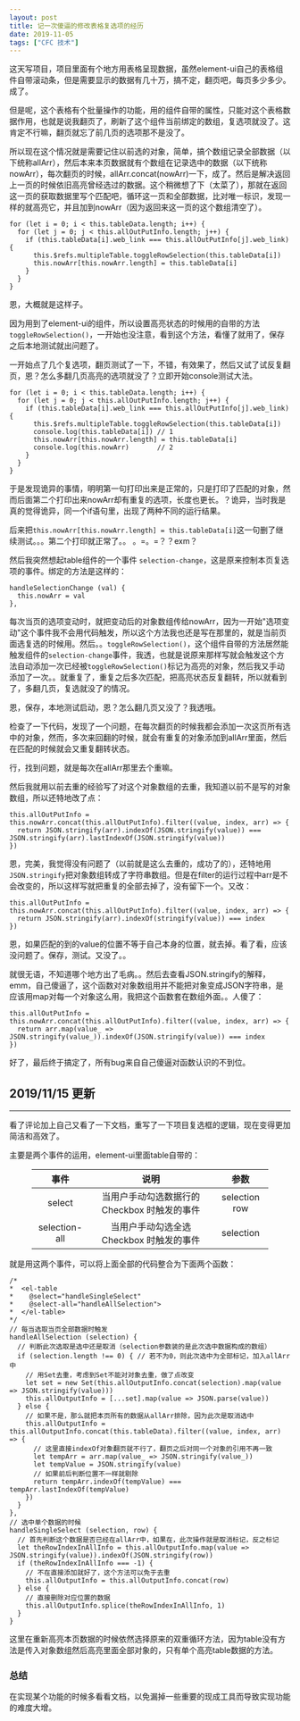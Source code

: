 ```yaml
---
layout: post
title: 记一次傻逼的修改表格复选项的经历
date: 2019-11-05
tags: ["CFC 技术"]
---
```


这天写项目，项目里面有个地方用表格呈现数据，虽然element-ui自己的表格组件自带滚动条，但是需要显示的数据有几十万，搞不定，翻页吧，每页多少多少。成了。

但是呢，这个表格有个批量操作的功能，用的组件自带的属性，只能对这个表格数据作用，也就是说我翻页了，刷新了这个组件当前绑定的数组，复选项就没了。这肯定不行嘛，翻页就忘了前几页的选项那不是没了。

所以现在这个情况就是需要记住以前选的对象，简单，搞个数组记录全部数据（以下统称allArr），然后本来本页数据就有个数组在记录选中的数据（以下统称nowArr），每次翻页的时候，allArr.concat(nowArr)一下，成了。然后是解决返回上一页的时候依旧高亮曾经选过的数据。这个稍微想了下（太菜了），那就在返回这一页的获取数据里写个匹配吧，循环这一页和全部数据，比对唯一标识，发现一样的就高亮它，并且加到nowArr（因为返回来这一页的这个数组清空了）。

    for (let i = 0; i < this.tableData.length; i++) {
      for (let j = 0; j < this.allOutPutInfo.length; j++) {
        if (this.tableData[i].web_link === this.allOutPutInfo[j].web_link) {
          this.$refs.multipleTable.toggleRowSelection(this.tableData[i])
          this.nowArr[this.nowArr.length] = this.tableData[i]
        }
      }
    }

恩，大概就是这样子。

因为用到了element-ui的组件，所以设置高亮状态的时候用的自带的方法 `toggleRowSelection()`，一开始也没注意，看到这个方法，看懂了就用了，保存之后本地测试就出问题了。

一开始点了几个复选项，翻页测试了一下，不错，有效果了，然后又试了试反复翻页，恩？怎么多翻几页高亮的选项就没了？立即开始console测试大法。

    for (let i = 0; i < this.tableData.length; i++) {
      for (let j = 0; j < this.allOutPutInfo.length; j++) {
        if (this.tableData[i].web_link === this.allOutPutInfo[j].web_link) {
          this.$refs.multipleTable.toggleRowSelection(this.tableData[i])
          console.log(this.tableData[i]) // 1
          this.nowArr[this.nowArr.length] = this.tableData[i]
          console.log(this.nowArr)       // 2
        }
      }
    }

于是发现诡异的事情，明明第一句打印出来是正常的，只是打印了匹配的对象，然而后面第二个打印出来nowArr却有重复的选项，长度也更长。？诡异，当时我是真的觉得诡异，同一个if语句里，出现了两种不同的运行结果。

后来把`this.nowArr[this.nowArr.length] = this.tableData[i]`这一句删了继续测试。。。第二个打印就正常了。。  。=。=？？exm？

然后我突然想起table组件的一个事件 `selection-change`，这是原来控制本页复选项的事件。绑定的方法是这样的：

    handleSelectionChange (val) {
      this.nowArr = val
    },

每次当页的选项变动时，就把变动后的对象数组传给nowArr，因为一开始"选项变动"这个事件我不会用代码触发，所以这个方法我也还是写在那里的，就是当前页面选复选的时候用。然后。。`toggleRowSelection()`，这个组件自带的方法居然能触发组件的`selection-change`事件，我透，也就是说原来那样写就会触发这个方法自动添加一次已经被`toggleRowSelection()`标记为高亮的对象，然后我又手动添加了一次。。就重复了，重复之后多次匹配，把高亮状态反复翻转，所以就看到了，多翻几页，复选就没了的情况。

恩，保存，本地测试启动，恩？怎么翻几页又没了？我透哦。

检查了一下代码，发现了一个问题，在每次翻页的时候我都会添加一次这页所有选中的对象，然而，多次来回翻的时候，就会有重复的对象添加到allArr里面，然后在匹配的时候就会又重复翻转状态。

行，找到问题，就是每次在allArr那里去个重嘛。

然后我就用以前去重的经验写了对这个对象数组的去重，我知道以前不是写的对象数组，所以还特地改了点：

    this.allOutPutInfo = this.nowArr.concat(this.allOutPutInfo).filter((value, index, arr) => {
      return JSON.stringify(arr).indexOf(JSON.stringify(value)) === JSON.stringify(arr).lastIndexOf(JSON.stringify(value))
    })

恩，完美，我觉得没有问题了（以前就是这么去重的，成功了的），还特地用`JSON.stringify`把对象数组转成了字符串数组。但是在filter的运行过程中arr是不会改变的，所以这样写就把重复的全部去掉了，没有留下一个。又改：

    this.allOutPutInfo = this.nowArr.concat(this.allOutPutInfo).filter((value, index, arr) => {
      return JSON.stringify(arr).indexOf(stringify(value)) === index
    })

恩，如果匹配的到的value的位置不等于自己本身的位置，就去掉。看了看，应该没问题了。保存，测试。又没了。。

就很无语，不知道哪个地方出了毛病。。然后去查看JSON.stringify的解释，emm，自己傻逼了，这个函数对对象数组用并不能把对象变成JSON字符串，是应该用map对每一个对象这么用，我把这个函数套在数组外面。。人傻了：

    this.allOutPutInfo = this.nowArr.concat(this.allOutPutInfo).filter((value, index, arr) => {
      return arr.map(value_ => JSON.stringify(value_)).indexOf(JSON.stringify(value)) === index
    })

好了，最后终于搞定了，所有bug来自自己傻逼对函数认识的不到位。

## 2019/11/15 更新

* * *

看了评论加上自己又看了一下文档，重写了一下项目复选框的逻辑，现在变得更加简洁和高效了。

主要是两个事件的运用，element-ui里面table自带的：

<figure><table>
<thead>
<tr><th style='text-align:center'>事件</th><th style='text-align:center'>说明</th><th style='text-align:center'>参数</th></tr></thead>
<tbody><tr><td style='text-align:center'>select</td><td style='text-align:center'>当用户手动勾选数据行的 Checkbox 时触发的事件</td><td style='text-align:center'>selection row</td></tr><tr><td style='text-align:center'>selection-all</td><td style='text-align:center'>当用户手动勾选全选 Checkbox 时触发的事件</td><td style='text-align:center'>selection</td></tr></tbody>
</table></figure>

就是用这两个事件，可以将上面全部的代码整合为下面两个函数：

    /*
    *  <el-table
    *    @select="handleSingleSelect"
    *    @select-all="handleAllSelection">
    *  </el-table>
    */
    // 每当选取当页全部数据时触发
    handleAllSelection (selection) {
      // 判断此次选取是选中还是取消（selection参数装的是此次选中数据构成的数组）
      if (selection.length !== 0) { // 若不为0，则此次选中为全部标记，加入allArr中
        // 用Set去重，考虑到Set不能对对象去重，做了点改变
        let set = new Set(this.allOutputInfo.concat(selection).map(value => JSON.stringify(value)))
        this.allOutputInfo = [...set].map(value => JSON.parse(value))
      } else {
        // 如果不是，那么就把本页所有的数据从allArr排除，因为此次是取消选中
        this.allOutputInfo = this.allOutputInfo.concat(this.tableData).filter((value, index, arr) => {
          // 这里直接indexOf对象翻页就不行了，翻页之后对同一个对象的引用不再一致
          let tempArr = arr.map(value_ => JSON.stringify(value_))
          let tempValue = JSON.stringify(value)
          // 如果前后判断位置不一样就剔除
          return tempArr.indexOf(tempValue) === tempArr.lastIndexOf(tempValue)
        })
      }
    },
    // 选中单个数据的时候
    handleSingleSelect (selection, row) {
      // 首先判断这个数据是否已经在allArr中，如果在，此次操作就是取消标记，反之标记
      let theRowIndexInAllInfo = this.allOutputInfo.map(value => JSON.stringify(value)).indexOf(JSON.stringify(row))
      if (theRowIndexInAllInfo === -1) {
        // 不在直接添加就好了，这个方法可以免于去重
        this.allOutputInfo = this.allOutputInfo.concat(row)
      } else {
        // 直接删除对应位置的数据
        this.allOutputInfo.splice(theRowIndexInAllInfo, 1)
      }
    }

这里在重新高亮本页数据的时候依然选择原来的双重循环方法，因为table没有方法是传入对象数组然后高亮里面全部对象的，只有单个高亮table数据的方法。

### 总结

在实现某个功能的时候多看看文档，以免漏掉一些重要的现成工具而导致实现功能的难度大增。